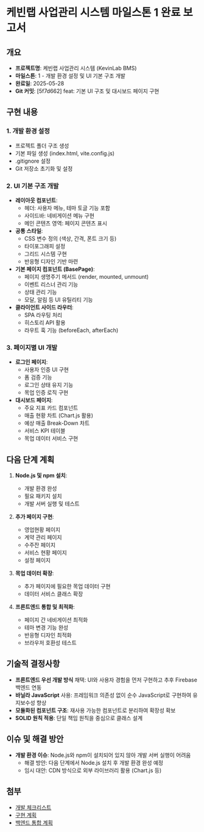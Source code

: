 # 케빈랩 사업관리 시스템 마일스톤 1 완료 보고서

## 개요
- **프로젝트명**: 케빈랩 사업관리 시스템 (KevinLab BMS)
- **마일스톤**: 1 - 개발 환경 설정 및 UI 기본 구조 개발
- **완료일**: 2025-05-28
- **Git 커밋**: [5f7d662] feat: 기본 UI 구조 및 대시보드 페이지 구현

## 구현 내용

### 1. 개발 환경 설정
- 프로젝트 폴더 구조 생성
- 기본 파일 생성 (index.html, vite.config.js)
- .gitignore 설정
- Git 저장소 초기화 및 설정

### 2. UI 기본 구조 개발
- **레이아웃 컴포넌트**:
  - 헤더: 사용자 메뉴, 테마 토글 기능 포함
  - 사이드바: 네비게이션 메뉴 구현
  - 메인 콘텐츠 영역: 페이지 콘텐츠 표시
- **공통 스타일**:
  - CSS 변수 정의 (색상, 간격, 폰트 크기 등)
  - 타이포그래피 설정
  - 그리드 시스템 구현
  - 반응형 디자인 기반 마련
- **기본 페이지 컴포넌트 (BasePage)**:
  - 페이지 생명주기 메서드 (render, mounted, unmount)
  - 이벤트 리스너 관리 기능
  - 상태 관리 기능
  - 모달, 알림 등 UI 유틸리티 기능
- **클라이언트 사이드 라우터**:
  - SPA 라우팅 처리
  - 히스토리 API 활용
  - 라우트 훅 기능 (beforeEach, afterEach)

### 3. 페이지별 UI 개발
- **로그인 페이지**:
  - 사용자 인증 UI 구현
  - 폼 검증 기능
  - 로그인 상태 유지 기능
  - 목업 인증 로직 구현
- **대시보드 페이지**:
  - 주요 지표 카드 컴포넌트
  - 매출 현황 차트 (Chart.js 활용)
  - 예상 매출 Break-Down 차트
  - 서비스 KPI 테이블
  - 목업 데이터 서비스 구현

## 다음 단계 계획
1. **Node.js 및 npm 설치**:
   - 개발 환경 완성
   - 필요 패키지 설치
   - 개발 서버 실행 및 테스트

2. **추가 페이지 구현**:
   - 영업현황 페이지
   - 계약 관리 페이지
   - 수주잔 페이지
   - 서비스 현황 페이지
   - 설정 페이지

3. **목업 데이터 확장**:
   - 추가 페이지에 필요한 목업 데이터 구현
   - 데이터 서비스 클래스 확장

4. **프론트엔드 통합 및 최적화**:
   - 페이지 간 네비게이션 최적화
   - 테마 변경 기능 완성
   - 반응형 디자인 최적화
   - 브라우저 호환성 테스트

## 기술적 결정사항
- **프론트엔드 우선 개발 방식** 채택: UI와 사용자 경험을 먼저 구현하고 추후 Firebase 백엔드 연동
- **바닐라 JavaScript** 사용: 프레임워크 의존성 없이 순수 JavaScript로 구현하여 유지보수성 향상
- **모듈화된 컴포넌트 구조**: 재사용 가능한 컴포넌트로 분리하여 확장성 확보
- **SOLID 원칙 적용**: 단일 책임 원칙을 중심으로 클래스 설계

## 이슈 및 해결 방안
- **개발 환경 이슈**: Node.js와 npm이 설치되어 있지 않아 개발 서버 실행이 어려움
  - 해결 방안: 다음 단계에서 Node.js 설치 후 개발 환경 완성 예정
  - 임시 대안: CDN 방식으로 외부 라이브러리 활용 (Chart.js 등)

## 첨부
- [개발 체크리스트](./development_checklist.md)
- [구현 계획](./implementation_plan.md)
- [백엔드 통합 계획](./backend_integration_plan.md)
